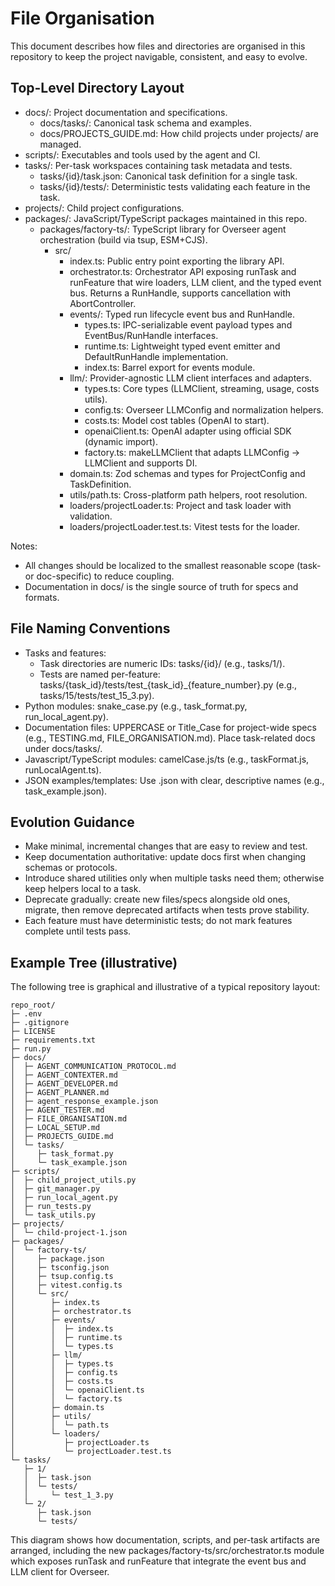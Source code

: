 # File Organisation

This document describes how files and directories are organised in this repository to keep the project navigable, consistent, and easy to evolve.

## Top-Level Directory Layout
- docs/: Project documentation and specifications.
  - docs/tasks/: Canonical task schema and examples.
  - docs/PROJECTS_GUIDE.md: How child projects under projects/ are managed.
- scripts/: Executables and tools used by the agent and CI.
- tasks/: Per-task workspaces containing task metadata and tests.
  - tasks/{id}/task.json: Canonical task definition for a single task.
  - tasks/{id}/tests/: Deterministic tests validating each feature in the task.
- projects/: Child project configurations.
- packages/: JavaScript/TypeScript packages maintained in this repo.
  - packages/factory-ts/: TypeScript library for Overseer agent orchestration (build via tsup, ESM+CJS).
    - src/
      - index.ts: Public entry point exporting the library API.
      - orchestrator.ts: Orchestrator API exposing runTask and runFeature that wire loaders, LLM client, and the typed event bus. Returns a RunHandle, supports cancellation with AbortController.
      - events/: Typed run lifecycle event bus and RunHandle.
        - types.ts: IPC-serializable event payload types and EventBus/RunHandle interfaces.
        - runtime.ts: Lightweight typed event emitter and DefaultRunHandle implementation.
        - index.ts: Barrel export for events module.
      - llm/: Provider-agnostic LLM client interfaces and adapters.
        - types.ts: Core types (LLMClient, streaming, usage, costs utils).
        - config.ts: Overseer LLMConfig and normalization helpers.
        - costs.ts: Model cost tables (OpenAI to start).
        - openaiClient.ts: OpenAI adapter using official SDK (dynamic import).
        - factory.ts: makeLLMClient that adapts LLMConfig -> LLMClient and supports DI.
      - domain.ts: Zod schemas and types for ProjectConfig and TaskDefinition.
      - utils/path.ts: Cross-platform path helpers, root resolution.
      - loaders/projectLoader.ts: Project and task loader with validation.
      - loaders/projectLoader.test.ts: Vitest tests for the loader.

Notes:
- All changes should be localized to the smallest reasonable scope (task- or doc-specific) to reduce coupling.
- Documentation in docs/ is the single source of truth for specs and formats.

## File Naming Conventions
- Tasks and features:
  - Task directories are numeric IDs: tasks/{id}/ (e.g., tasks/1/).
  - Tests are named per-feature: tasks/{task_id}/tests/test_{task_id}_{feature_number}.py (e.g., tasks/15/tests/test_15_3.py).
- Python modules: snake_case.py (e.g., task_format.py, run_local_agent.py).
- Documentation files: UPPERCASE or Title_Case for project-wide specs (e.g., TESTING.md, FILE_ORGANISATION.md). Place task-related docs under docs/tasks/.
- Javascript/TypeScript modules: camelCase.js/ts (e.g., taskFormat.js, runLocalAgent.ts).
- JSON examples/templates: Use .json with clear, descriptive names (e.g., task_example.json).

## Evolution Guidance
- Make minimal, incremental changes that are easy to review and test.
- Keep documentation authoritative: update docs first when changing schemas or protocols.
- Introduce shared utilities only when multiple tasks need them; otherwise keep helpers local to a task.
- Deprecate gradually: create new files/specs alongside old ones, migrate, then remove deprecated artifacts when tests prove stability.
- Each feature must have deterministic tests; do not mark features complete until tests pass.

## Example Tree (illustrative)
The following tree is graphical and illustrative of a typical repository layout:

```
repo_root/
├─ .env
├─ .gitignore
├─ LICENSE
├─ requirements.txt
├─ run.py
├─ docs/
│  ├─ AGENT_COMMUNICATION_PROTOCOL.md
│  ├─ AGENT_CONTEXTER.md
│  ├─ AGENT_DEVELOPER.md
│  ├─ AGENT_PLANNER.md
│  ├─ agent_response_example.json
│  ├─ AGENT_TESTER.md
│  ├─ FILE_ORGANISATION.md
│  ├─ LOCAL_SETUP.md
│  ├─ PROJECTS_GUIDE.md
│  └─ tasks/
│     ├─ task_format.py
│     └─ task_example.json
├─ scripts/
│  ├─ child_project_utils.py
│  ├─ git_manager.py
│  ├─ run_local_agent.py
│  ├─ run_tests.py
│  └─ task_utils.py
├─ projects/
│  └─ child-project-1.json
├─ packages/
│  └─ factory-ts/
│     ├─ package.json
│     ├─ tsconfig.json
│     ├─ tsup.config.ts
│     ├─ vitest.config.ts
│     └─ src/
│        ├─ index.ts
│        ├─ orchestrator.ts
│        ├─ events/
│        │  ├─ index.ts
│        │  ├─ runtime.ts
│        │  └─ types.ts
│        ├─ llm/
│        │  ├─ types.ts
│        │  ├─ config.ts
│        │  ├─ costs.ts
│        │  └─ openaiClient.ts
│        │  └─ factory.ts
│        ├─ domain.ts
│        ├─ utils/
│        │  └─ path.ts
│        └─ loaders/
│           ├─ projectLoader.ts
│           └─ projectLoader.test.ts
└─ tasks/
   ├─ 1/
   │  ├─ task.json
   │  └─ tests/
   │     └─ test_1_3.py
   └─ 2/
      ├─ task.json
      └─ tests/
```

This diagram shows how documentation, scripts, and per-task artifacts are arranged, including the new packages/factory-ts/src/orchestrator.ts module which exposes runTask and runFeature that integrate the event bus and LLM client for Overseer.
